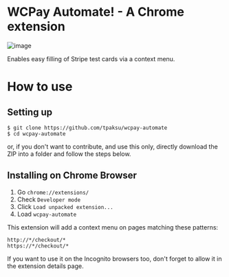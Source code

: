 # WCPay Automate! - A Chrome extension

![image](https://github.com/tpaksu/wcpay-automate/assets/3295/a0fde9fd-1605-4797-8e0f-b9f4ed74a130)

Enables easy filling of Stripe test cards via a context menu.

# How to use

## Setting up
```
$ git clone https://github.com/tpaksu/wcpay-automate
$ cd wcpay-automate
```

or, if you don't want to contribute, and use this only, directly download the ZIP into a folder and follow the steps below.

## Installing on Chrome Browser

1. Go `chrome://extensions/`
2. Check `Developer mode`
3. Click `Load unpacked extension...`
4. Load `wcpay-automate`

This extension will add a context menu on pages matching these patterns: 

```
http://*/checkout/*
https://*/checkout/*
```

If you want to use it on the Incognito browsers too, don't forget to allow it in the extension details page.
